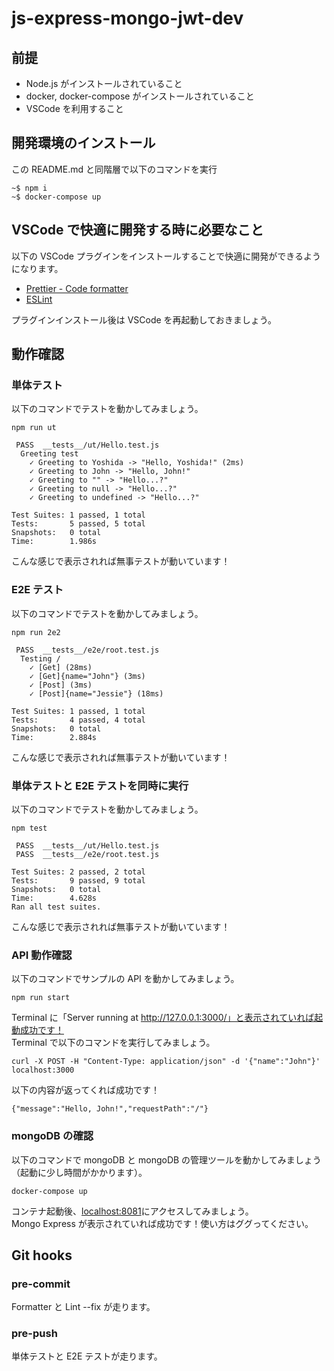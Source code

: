 # js-express-mongo-jwt-dev

## 前提

- Node.js がインストールされていること
- docker, docker-compose がインストールされていること
- VSCode を利用すること

## 開発環境のインストール

この README.md と同階層で以下のコマンドを実行

```
~$ npm i
~$ docker-compose up
```

## VSCode で快適に開発する時に必要なこと

以下の VSCode プラグインをインストールすることで快適に開発ができるようになります。

- [Prettier - Code formatter](https://marketplace.visualstudio.com/items?itemName=esbenp.prettier-vscode)
- [ESLint](https://marketplace.visualstudio.com/items?itemName=dbaeumer.vscode-eslint)

プラグインインストール後は VSCode を再起動しておきましょう。

## 動作確認

### 単体テスト

以下のコマンドでテストを動かしてみましょう。

```
npm run ut
```

```
 PASS  __tests__/ut/Hello.test.js
  Greeting test
    ✓ Greeting to Yoshida -> "Hello, Yoshida!" (2ms)
    ✓ Greeting to John -> "Hello, John!"
    ✓ Greeting to "" -> "Hello...?"
    ✓ Greeting to null -> "Hello...?"
    ✓ Greeting to undefined -> "Hello...?"

Test Suites: 1 passed, 1 total
Tests:       5 passed, 5 total
Snapshots:   0 total
Time:        1.986s
```

こんな感じで表示されれば無事テストが動いています！

### E2E テスト

以下のコマンドでテストを動かしてみましょう。

```
npm run 2e2
```

```
 PASS  __tests__/e2e/root.test.js
  Testing /
    ✓ [Get] (28ms)
    ✓ [Get]{name="John"} (3ms)
    ✓ [Post] (3ms)
    ✓ [Post]{name="Jessie"} (18ms)

Test Suites: 1 passed, 1 total
Tests:       4 passed, 4 total
Snapshots:   0 total
Time:        2.884s
```

こんな感じで表示されれば無事テストが動いています！

### 単体テストと E2E テストを同時に実行

以下のコマンドでテストを動かしてみましょう。

```
npm test
```

```
 PASS  __tests__/ut/Hello.test.js
 PASS  __tests__/e2e/root.test.js

Test Suites: 2 passed, 2 total
Tests:       9 passed, 9 total
Snapshots:   0 total
Time:        4.628s
Ran all test suites.
```

こんな感じで表示されれば無事テストが動いています！

### API 動作確認

以下のコマンドでサンプルの API を動かしてみましょう。

```
npm run start
```

Terminal に「Server running at http://127.0.0.1:3000/」と表示されていれば起動成功です！  
Terminal で以下のコマンドを実行してみましょう。

```
curl -X POST -H "Content-Type: application/json" -d '{"name":"John"}' localhost:3000
```

以下の内容が返ってくれば成功です！

```
{"message":"Hello, John!","requestPath":"/"}
```

### mongoDB の確認

以下のコマンドで mongoDB と mongoDB の管理ツールを動かしてみましょう（起動に少し時間がかかります）。

```
docker-compose up
```

コンテナ起動後、[localhost:8081](http://localhost:8081)にアクセスしてみましょう。  
Mongo Express が表示されていれば成功です！使い方はググってください。

## Git hooks

### pre-commit

Formatter と Lint --fix が走ります。

### pre-push

単体テストと E2E テストが走ります。
